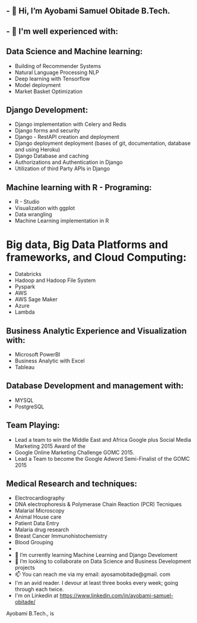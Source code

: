 ## - 👋 Hi, I’m Ayobami Samuel Obitade B.Tech. 
## - 👀 I'm well experienced with:

## Data Science and Machine learning:
 - Building of Recommender Systems
 - Natural Language Processing NLP
 - Deep learning with Tensorflow
 - Model deployment
 - Market Basket Optimization

## Django Development:
 - Django implementation with Celery and Redis
 - Django  forms and security
 - Django - RestAPI creation and deployment
 - Django deployment deployment (bases of git, documentation, database and using Heroku)
 - Django Database and caching
 - Authorizations and Authentication in Django
 - Utilization of third Party APIs in Django

## Machine learning with R - Programing:
 - R - Studio
 - Visualization with ggplot
 - Data wrangling
 - Machine Learning implementation in R

# Big data, Big Data Platforms and frameworks, and Cloud Computing:
 - Databricks
 - Hadoop and Hadoop File System
 - Pyspark
 - AWS
 - AWS Sage Maker
 - Azure
 - Lambda

## Business Analytic Experience and Visualization with:
 - Microsoft PowerBI
 - Business Analytic with Excel
 - Tableau

## Database Development and management with:
 - MYSQL
 - PostgreSQL

## Team Playing:
 - Lead a team to win the Middle East and Africa Google plus Social Media Marketing 2015 Award of the 
 - Google Online Marketing Challenge GOMC 2015. 
 - Lead a Team to become the Google Adword Semi-Finalist of the GOMC 2015

## Medical Research and techniques:
 - Electrocardiography
 - DNA electrophoresis & Polymerase Chain Reaction (PCR) Tecniques
 - Malarial Microscopy
 - Animal House care
 - Patient Data Entry
 - Malaria drug research
 - Breast Cancer Immunohistochemistry
 - Blood Grouping
-
- 🌱 I’m currently learning Machine Learning and Django Develoment
- 💞️ I’m looking to collaborate on Data Science and Business Development projects
- 📫 You can reach me via my email: ayosamobitade@gmail. com
- I'm an avid reader. I devour at least three books every week; going through each twice.
- I'm on Linkedin at https://www.linkedin.com/in/ayobami-samuel-obitade/


<!---
ayosamobitade/ayosamobitade is a ✨ special ✨ repository because its `README.md` (this file) appears on your GitHub profile.
You can click the Preview link to take a look at your changes.
--->
Ayobami B.Tech., is 

